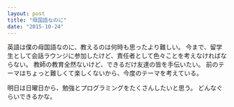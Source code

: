 ```yaml
---
layout: post
title: "母国語なのに"
date: "2015-10-24"
---
```

英語は僕の母国語なのに、教えるのは何時も思ったより難しい。
今まで、留学生として会話ラウンジに参加したけど、責任者として色々ことを考えなければならない。
教師の教育全然ないけど、できるだけ友達の皆を手伝いたい。
前のテーマはちょっと難しくて楽しくないから、今度のテーマを考えている。

明日は日曜日から、勉強とプログラミングをたくさんしたいと思う。
どんなぐらいできるかな。
